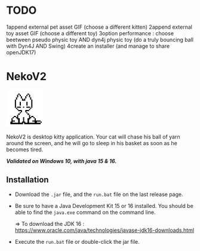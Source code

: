 # TODO

1append external pet asset GIF (choose a different kitten)
2append external toy asset GIF (choose a different toy)
3option performance : choose beetween pseudo physic toy AND dyn4j physic toy (do a truly bouncing ball with Dyn4J AND Swing)
4create an installer (and manage to share openJDK17)


# NekoV2

![Neko](https://github.com/Aqueuse/NekoV2/blob/master/icon.png)

NekoV2 is desktop kitty application. Your cat will chase his ball of yarn around the screen,
and he will go to sleep in his basket as soon as he becomes tired.

***Validated on Windows 10, with java 15 & 16.***

## Installation 

* Download the `.jar` file, and the `run.bat` file on the last release page.

* Be sure to have a Java Development Kit 15 or 16 installed.
  You should be able to find the `java.exe` command on the command line.
  
  => To download the JDK 16 : https://www.oracle.com/java/technologies/javase-jdk16-downloads.html

* Execute the `run.bat` file or double-click the jar file.
